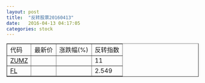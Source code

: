 ```yaml
---
layout: post
title:  "反转股票20160413"
date:   2016-04-13 04:17:05
categories: stock
---
```


<script type="text/javascript">
var stockList = []
stockList.push('gb_zumz');
stockList.push('gb_fl');
</script>

<table border="1">
 <tr>
 <td>代码</td>
  <td>最新价</td>
  <td>涨跌幅(%)</td>
 <td>反转指数</td>
</tr>
  <tr id="zumz"><td><a href="http://stock.finance.sina.com.cn/usstock/quotes/ZUMZ.html" target="_blank">ZUMZ</a></td><td></td><td></td><td>11</td></tr>
  <tr id="fl"><td><a href="http://stock.finance.sina.com.cn/usstock/quotes/FL.html" target="_blank">FL</a></td><td></td><td></td><td>2.549</td></tr>
</table>

